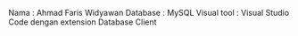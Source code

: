 Nama : Ahmad Faris Widyawan
Database : MySQL
Visual tool : Visual Studio Code dengan extension Database Client
